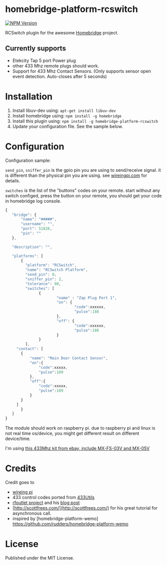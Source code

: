 # homebridge-platform-rcswitch
[![NPM Version](https://img.shields.io/npm/v/homebridge-platform-rcswitch.svg)](https://www.npmjs.com/package/homebridge-platform-rcswitch)

RCSwitch plugin for the awesome  [Homebridge](https://github.com/nfarina/homebridge) project.

## Currently supports
- Etekcity Tap 5 port Power plug
- other 433 Mhz remote plugs should work.
- Support for 433 Mhz Contact Sensors. (Only supports sensor open event detection. Auto-closes after 5 seconds) 

# Installation

1. Install libuv-dev using: `apt-get install libuv-dev`
2. Install homebridge using: `npm install -g homebridge`
3. Install this plugin using: `npm install -g homebridge-platform-rcswitch`
4. Update your configuration file. See the sample below.

# Configuration

Configuration sample:

`send_pin`, `sniffer_pin` is the gpio pin you are using to send/receive signal. it is different than the physical pin you are using. see [wireingpi.com](http://wiringpi.com/pins/) for details.

`switches` is the list of the "buttons" codes on your remote. start without any switch configed, press the button on your remote, you should get your code in homebridge log console.


 ```javascript
{
    "bridge": {
        "name": "#####",
        "username": "",
        "port": 51826,
        "pin": ""
    },

    "description": "",

    "platforms": [
        {
          "platform": "RCSwitch",
          "name": "RCSwitch Platform",
          "send_pin": 0,
          "sniffer_pin": 2,
          "tolerance": 90,
          "switches": [
                {
                        "name" : "Zap Plug Port 1",
                        "on": {
                                "code":xxxxxx,
                                "pulse":188
                        },
                        "off": {
                                "code":xxxxxx,
                                "pulse":188
                        }
                }
          ],
	  "contact": [
	  	{
		  	"name": "Main Door Contact Sensor",
		  	"on":{
			  	"code":xxxxx,
			  	"pulse":189
		  	},
		  	"off":{
			  	"code":xxxxx,
			  	"pulse":189
		  	}
	  	}
	  ]
        }
    ]
}

```

The module should work on raspberry pi. due to raspberry pi and linux is not real time os/device, you might get different result on different device/time.

I'm using [this 433Mhz kit from ebay, include MX-FS-03V and MX-05V](http://www.ebay.com/sch/i.html?_nkw=433Mhz+RF+Transmitter+Module+and+Receiver+Link+Kit+)

# Credits

Credit goes to
- [wireing pi](http://wiringpi.com/pins/)
- 433 control codes ported from [433Utils](https://github.com/ninjablocks/433Utils)
- [rfoutlet project](https://github.com/timleland/rfoutlet) and his [blog post](https://timleland.com/wireless-power-outlets/)
- [http://scottfrees.com/](http://scottfrees.com/) for his great tutorial for asynchronous call.
- inspired by [homebridge-platform-wemo] https://github.com/rudders/homebridge-platform-wemo

# License

Published under the MIT License.
